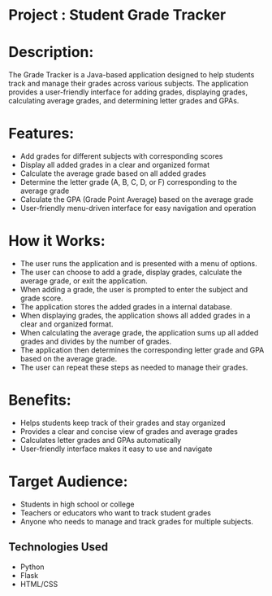 # Project : Student Grade Tracker

# Description:

The Grade Tracker is a Java-based application designed to help students track and manage their grades across various subjects. The application provides a user-friendly interface for adding grades, displaying grades, calculating average grades, and determining letter grades and GPAs.

# Features:

- Add grades for different subjects with corresponding scores
- Display all added grades in a clear and organized format
- Calculate the average grade based on all added grades
- Determine the letter grade (A, B, C, D, or F) corresponding to the average grade
- Calculate the GPA (Grade Point Average) based on the average grade
- User-friendly menu-driven interface for easy navigation and operation

# How it Works:

- The user runs the application and is presented with a menu of options.
- The user can choose to add a grade, display grades, calculate the average grade, or exit the application.
- When adding a grade, the user is prompted to enter the subject and grade score.
- The application stores the added grades in a internal database.
- When displaying grades, the application shows all added grades in a clear and organized format.
- When calculating the average grade, the application sums up all added grades and divides by the number of grades.
- The application then determines the corresponding letter grade and GPA based on the average grade.
- The user can repeat these steps as needed to manage their grades.

# Benefits:

- Helps students keep track of their grades and stay organized
- Provides a clear and concise view of grades and average grades
- Calculates letter grades and GPAs automatically
- User-friendly interface makes it easy to use and navigate

# Target Audience:

- Students in high school or college
- Teachers or educators who want to track student grades
- Anyone who needs to manage and track grades for multiple subjects.

## Technologies Used

- Python
- Flask
- HTML/CSS


